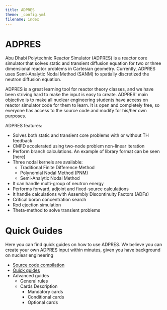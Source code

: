 ```yaml
---
title: ADPRES
theme: _config.yml
filename: index
---
```


# ADPRES

Abu Dhabi Polytechnic Reactor Simulator (ADPRES) is a reactor core simulator that solves static and transient diffusion equation for two or three dimensional reactor problems in Cartesian geometry. Currently, ADPRES uses Semi-Analytic Nodal Method (SANM) to spatially discretized the neutron diffusion equation.

ADPRES is a great learning tool for reactor theory classes, and we have been striving hard to make the input is easy to create. ADPRES' main objective is to make all nuclear engineering students have access on reactor simulator code for them to learn. It is open and completely free, so everyone has access to the source code and modify for his/her own purposes.

ADPRES features:
* Solves both static and transient core problems with or without TH feedback
* CMFD accelerated using two-node problem non-linear iteration
* Perform branch calculations. An example of library format can be seen [here]
* Three nodal kernels are available:
  * Traditional Finite Difference Method
  * Polynomial Nodal Method (PNM)
  * Semi-Analytic Nodal Method
* It can handle multi-group of neutron energy
* Performs forward, adjoint and fixed-source calculations
* It handle calculations with Assembly Discontinuity Factors (ADFs)
* Critical boron concentration search
* Rod ejection simulation
* Theta-method to solve transient problems

# Quick Guides

Here you can find quick guides on how to use ADPRES. We believe you can create your own ADPRES input within minutes, given you have background on nuclear engineering

* [Source code compilation](https://imronuke.github.io/ADPRES/install)
* [Quick guides](https://imronuke.github.io/ADPRES/quick-guides)
* Advanced guides
  * General rules
  * Cards Description
    * Mandatory cards
    * Conditional cards
    * Optional cards
